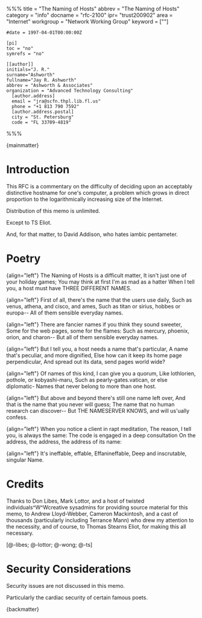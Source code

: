 %%%
    title = "The Naming of Hosts"
    abbrev = "The Naming of Hosts"
    category = "info"
    docname = "rfc-2100"
    ipr= "trust200902"
    area = "Internet"
    workgroup = "Network Working Group"
    keyword = [""]

    #date = 1997-04-01T00:00:00Z

    [pi]
    toc = "no"
    symrefs = "no"

    [[author]]
    initials="J. R."
    surname="Ashworth"
    fullname="Jay R. Ashworth"
    abbrev = "Ashworth & Associates"
    organization = "Advanced Technology Consulting"
      [author.address]
      email = "jra@scfn.thpl.lib.fl.us"
      phone = "+1 813 790 7592"
      [author.address.postal]
      city = "St. Petersburg"
      code = "FL 33709-4819"
%%%

{mainmatter}

# Introduction

This RFC is a commentary on the difficulty of deciding upon an
acceptably distinctive hostname for one's computer, a problem which
grows in direct proportion to the logarithmically increasing size of
the Internet.

Distribution of this memo is unlimited.

Except to TS Eliot.

And, for that matter, to David Addison, who hates iambic pentameter.

# Poetry

{align="left"}
    The Naming of Hosts is a difficult matter,
        It isn't just one of your holiday games;
    You may think at first I'm as mad as a hatter
        When I tell you, a host must have THREE DIFFERENT NAMES.

{align="left"}
    First of all, there's the name that the users use daily,
        Such as venus, athena, and cisco, and ames,
    Such as titan or sirius, hobbes or europa--
        All of them sensible everyday names.

{align="left"}
    There are fancier names if you think they sound sweeter,
        Some for the web pages, some for the flames:
    Such as mercury, phoenix, orion, and charon--
        But all of them sensible everyday names.

{align="left"}
    But I tell you, a host needs a name that's particular,
        A name that's peculiar, and more dignified,
    Else how can it keep its home page perpendicular,
        And spread out its data, send pages world wide?

{align="left"}
    Of names of this kind, I can give you a quorum,
        Like lothlorien, pothole, or kobyashi-maru,
    Such as pearly-gates.vatican, or else diplomatic-
        Names that never belong to more than one host.

{align="left"}
    But above and beyond there's still one name left over,
        And that is the name that you never will guess;
    The name that no human research can discover--
        But THE NAMESERVER KNOWS, and will us'ually confess.

{align="left"}
    When you notice a client in rapt meditation,
        The reason, I tell you, is always the same:
    The code is engaged in a deep consultation
        On the address, the address, the address of its name:

{align="left"}
                It's ineffable,
                effable,
                Effanineffable,
                Deep and inscrutable,
                singular
                Name.

# Credits

Thanks to Don Libes, Mark Lottor, and a host of twisted
individuals^W^Wcreative sysadmins for providing source material for
this memo, to Andrew Lloyd-Webber, Cameron Mackintosh, and a cast of
thousands (particularly including Terrance Mann) who drew my
attention to the necessity, and of course, to Thomas Stearns Eliot,
for making this all necessary.

[@-libes; @-lottor; @-wong; @-ts]

# Security Considerations

Security issues are not discussed in this memo.

Particularly the cardiac security of certain famous poets.

{backmatter}

<reference anchor='libes' target=''>
 <front>
 <title>Choosing a Name for Your Computer</title>
  <author initials='D.' surname='Libes' fullname='D. Libes'></author>
  <date year='1989' month='November'/>
 </front>
 <seriesInfo name="Communications of the ACM" value='Vol. 32, No. 11, Pg. 1289' />
 </reference>

<reference anchor='lottor' target='namedroppers@internic.net'>
 <front>
 <title>Domain Name Survey</title>
  <author initials='M.' surname='Lottor' fullname='M. Lottor'></author>
  <date year='1997' month='January'/>
 </front>
 </reference>

<reference anchor='wong' target='http://www.seas.upenn.edu/~mengwong/coolhosts.html'>
 <front>
 <title>Cool Hostnames</title>
  <author initials='M.' surname='Wong' fullname='M. Wong'></author>
  <date/>
 </front>
 </reference>

<reference anchor='ts' target=''>
 <front>
 <title>Old Possum's Book of Practical Cats</title>
  <author initials='TS' surname='Stearns' fullname='TS. Stearns'></author>
  <date/>
 </front>
 </reference>
